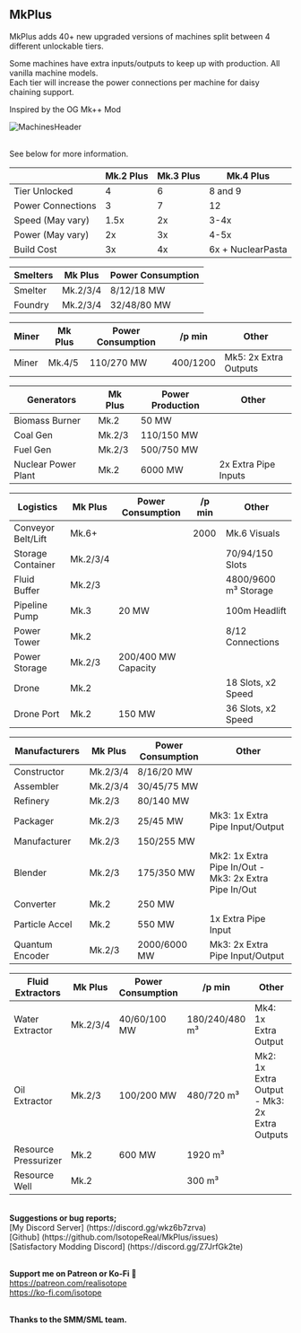 
MkPlus
------------------------

MkPlus adds 40+ new upgraded versions of machines split between 4 different unlockable tiers.

Some machines have extra inputs/outputs to keep up with production. All vanilla machine models.\
Each tier will increase the power connections per machine for daisy chaining support.

Inspired by the OG Mk++ Mod

![MachinesHeader](https://i.imgur.com/YzI9fJY.png)

\
See below for more information.

|          | Mk.2 Plus | Mk.3 Plus | Mk.4 Plus |
| -------- | -------- | -------- | ------- |
| Tier Unlocked      | 4     | 6   | 8 and 9 |
| Power Connections  | 3     | 7   | 12    |
| Speed (May vary)   | 1.5x  | 2x  | 3-4x  |
| Power (May vary)   | 2x    | 3x  | 4-5x  |
| Build Cost         | 3x    | 4x  | 6x + NuclearPasta |


| Smelters  | Mk Plus  | Power Consumption | 
| --------- | --------- | --------- |
| Smelter  | Mk.2/3/4 | 8/12/18 MW |
| Foundry  | Mk.2/3/4 | 32/48/80 MW |


| Miner  | Mk Plus  | Power Consumption  | /p min  | Other  | 
| --------- | --------- | --------- | --------- | --------- |
| Miner  | Mk.4/5 | 110/270 MW | 400/1200 |  Mk5: 2x Extra Outputs |


| Generators  | Mk Plus  | Power Production  | Other  | 
| --------- | --------- | --------- | --------- |
| Biomass Burner      | Mk.2     | 50 MW      |    |
| Coal Gen            | Mk.2/3   | 110/150 MW |  |
| Fuel Gen            | Mk.2/3   | 500/750 MW |  |
| Nuclear Power Plant  | Mk.2       | 6000 MW    | 2x Extra Pipe Inputs |


| Logistics  | Mk Plus  | Power Consumption  | /p min  | Other  | 
| --------- | --------- | --------- | --------- | --------- |
| Conveyor Belt/Lift  | Mk.6+ |  | 2000 |  Mk.6 Visuals  |
| Storage Container   | Mk.2/3/4 |  |  |  70/94/150 Slots  |
| Fluid Buffer       | Mk.2/3 |  |  |  4800/9600 m³ Storage |
| Pipeline Pump      | Mk.3 | 20 MW |  |  100m Headlift  |
| Power Tower        | Mk.2 |  |  |  8/12 Connections |
| Power Storage      | Mk.2/3 |  200/400 MW Capacity  | |
| Drone               | Mk.2 |  |  | 18 Slots, x2 Speed  |
| Drone Port         | Mk.2 | 150 MW |  | 36 Slots, x2 Speed |


| Manufacturers  | Mk Plus  | Power Consumption  | Other  | 
| --------- | --------- | --------- | --------- |
| Constructor     | Mk.2/3/4 | 8/16/20 MW |   |
| Assembler       | Mk.2/3/4 | 30/45/75 MW |   |
| Refinery        | Mk.2/3 | 80/140 MW |   |
| Packager        | Mk.2/3 | 25/45 MW |  Mk3: 1x Extra Pipe Input/Output |
| Manufacturer    | Mk.2/3 | 150/255 MW |   |
| Blender         | Mk.2/3 | 175/350 MW |  Mk2: 1x Extra Pipe In/Out - Mk3: 2x Extra Pipe In/Out |
| Converter       | Mk.2 |  250 MW |   |
| Particle Accel  | Mk.2 | 550 MW |  1x Extra Pipe Input  |
| Quantum Encoder  | Mk.2/3 | 2000/6000 MW |  Mk3: 2x Extra Pipe Input/Output  |


| Fluid Extractors  | Mk Plus  | Power Consumption  | /p min  | Other  | 
| --------- | --------- | --------- | --------- | --------- |
| Water Extractor      | Mk.2/3/4 | 40/60/100 MW | 180/240/480 m³ |  Mk4: 1x Extra Output  |
| Oil Extractor        | Mk.2/3 | 100/200 MW | 480/720 m³ |  Mk2: 1x Extra Output - Mk3: 2x Extra Outputs  |
| Resource Pressurizer  | Mk.2 | 600 MW | 1920 m³ |    |
| Resource Well        | Mk.2 |  | 300 m³ |    |


</br>
<strong>Suggestions or bug reports;</strong></br>
[My Discord Server] (https://discord.gg/wkz6b7zrva)
</br>
[Github] (https://github.com/IsotopeReal/MkPlus/issues)</br>
[Satisfactory Modding Discord] (https://discord.gg/Z7JrfGk2te)</br>
</br>

<strong>Support me on Patreon or Ko-Fi </strong>💙</br>
https://patreon.com/realisotope </br>
https://ko-fi.com/isotope

</br>
<strong>Thanks to the SMM/SML team.</strong>
